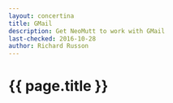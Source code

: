 ```yaml
---
layout: concertina
title: GMail
description: Get NeoMutt to work with GMail
last-checked: 2016-10-28
author: Richard Russon
---
```


# {{ page.title }}
